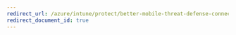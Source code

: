 ```yaml
---
redirect_url: /azure/intune/protect/better-mobile-threat-defense-connector
redirect_document_id: true
---
```

